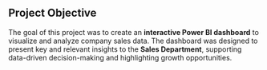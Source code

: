 ## Project Objective

The goal of this project was to create an **interactive Power BI dashboard** to visualize and analyze company sales data. The dashboard was designed to present key and relevant insights to the **Sales Department**, supporting data-driven decision-making and highlighting growth opportunities.
